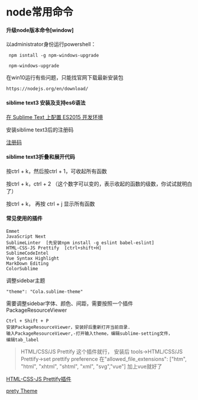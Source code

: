# node常用命令

#### 升级node版本命令[window]

以administrator身份运行powershell：

```shell
 npm isntall -g npm-windows-upgrade

 npm-windows-upgrade
```

在win10运行有些问题，只能找官网下载最新安装包

```
https://nodejs.org/en/download/
```

#### siblime text3 安装及支持es6语法

[在 Sublime Text 上配置 ES2015 开发环境](http://morning.work/page/2016-03/sublime-text-for-nodejs-es2015-development.html?utm_source=tuicool&utm_medium=referral)

安装siblime text3后的注册码

[注册码](http://www.jianshu.com/p/04e1b65dd2c0)


#### siblime text3折叠和展开代码

按ctrl + k，然后按ctrl + 1，可收起所有函数

按ctrl + k，ctrl + 2 （这个数字可以变的，表示收起的函数的级数，你试试就明白了）

按ctrl + k， 再按 ctrl + j 显示所有函数


#### 常见使用的插件

```
Emmet
JavaScript Next
SublimeLinter  [先安装npm install -g eslint babel-eslint]
HTML-CSS-JS Prettify  [ctrl+shift+H]
SublimeCodeIntel
Vue Syntax Highlight  
MarkDown Editing   
ColorSublime  

```

调整sidebar主题

```
"theme": "Cola.sublime-theme"
```

需要调整sidebar字体、颜色、间距，需要按照一个插件PackageResourceViewer

```
Ctrl + Shift + P
安装PackageResourceViewer，安装好后重新打开当前目录.
输入PackageResourceViewer,-打开输入theme，编辑sublime-setting文件，
编辑tab_label
```


> HTML/CSS/JS Prettify 这个插件就行， 安装后 tools->HTML/CSS/JS Prettify->set prettify preference 在"allowed_file_extensions": ["htm", "html", "xhtml", "shtml", "xml", "svg","vue"] 加上vue就好了


[HTML-CSS-JS Prettify插件](http://frontenddev.org/article/sublime-does-text-three-plug-ins-html-and-css-js-prettify.html)

[prety Theme](http://www.jianshu.com/p/13fedee165f1)

